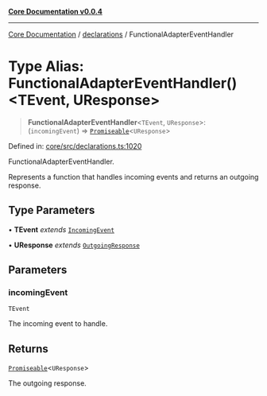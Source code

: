 [**Core Documentation v0.0.4**](../../README.md)

***

[Core Documentation](../../modules.md) / [declarations](../README.md) / FunctionalAdapterEventHandler

# Type Alias: FunctionalAdapterEventHandler()\<TEvent, UResponse\>

> **FunctionalAdapterEventHandler**\<`TEvent`, `UResponse`\>: (`incomingEvent`) => [`Promiseable`](Promiseable.md)\<`UResponse`\>

Defined in: [core/src/declarations.ts:1020](https://github.com/stonemjs/core/blob/93efe04ef1a71ad6f49c3b315da54d45ace50f23/src/declarations.ts#L1020)

FunctionalAdapterEventHandler.

Represents a function that handles incoming events and returns an outgoing response.

## Type Parameters

• **TEvent** *extends* [`IncomingEvent`](../../events/IncomingEvent/classes/IncomingEvent.md)

• **UResponse** *extends* [`OutgoingResponse`](../../events/OutgoingResponse/classes/OutgoingResponse.md)

## Parameters

### incomingEvent

`TEvent`

The incoming event to handle.

## Returns

[`Promiseable`](Promiseable.md)\<`UResponse`\>

The outgoing response.
